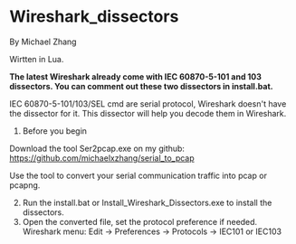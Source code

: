# Wireshark_dissectors
By Michael Zhang

Wirtten in Lua.

**The latest Wireshark already come with IEC 60870-5-101 and 103 dissectors. You can comment out these two dissectors in install.bat.**

IEC 60870-5-101/103/SEL cmd are serial protocol, Wireshark doesn't have the dissector for it. This dissector will help you decode them in Wireshark.

1. Before you begin

Download the tool Ser2pcap.exe on my github: https://github.com/michaelxzhang/serial_to_pcap

Use the tool to convert your serial communication traffic into pcap or pcapng.

2. Run the install.bat or Install_Wireshark_Dissectors.exe to install the dissectors.
3. Open the converted file, set the protocol preference if needed. Wireshark menu: Edit -> Preferences -> Protocols -> IEC101 or IEC103

